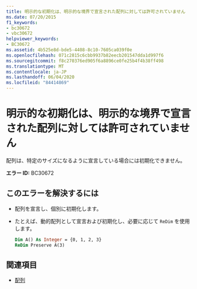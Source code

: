 ```yaml
---
title: 明示的な初期化は、明示的な境界で宣言された配列に対しては許可されていません
ms.date: 07/20/2015
f1_keywords:
- bc30672
- vbc30672
helpviewer_keywords:
- BC30672
ms.assetid: 4b525e8d-bde5-4408-8c10-7605ca039f0e
ms.openlocfilehash: 071c2815c6cbb9937b82eecb201547dda1d997f6
ms.sourcegitcommit: f8c270376ed905f6a8896ce0fe25b4f4b38ff498
ms.translationtype: MT
ms.contentlocale: ja-JP
ms.lasthandoff: 06/04/2020
ms.locfileid: "84414869"
---
```

# <a name="explicit-initialization-is-not-permitted-for-arrays-declared-with-explicit-bounds"></a>明示的な初期化は、明示的な境界で宣言された配列に対しては許可されていません

配列は、特定のサイズになるように宣言している場合には初期化できません。

**エラー ID:** BC30672

## <a name="to-correct-this-error"></a>このエラーを解決するには

- 配列を宣言し、個別に初期化します。

- たとえば、動的配列として宣言および初期化し、必要に応じて `ReDim` を使用します。

  ```vb
  Dim A() As Integer = {0, 1, 2, 3}
  ReDim Preserve A(3)
  ```

## <a name="see-also"></a>関連項目

- [配列](../programming-guide/language-features/arrays/index.md)
